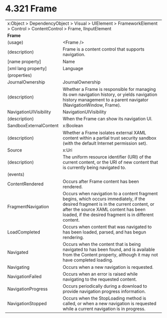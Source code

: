 <html dir="LTR" xmlns:mshelp="http://msdn.microsoft.com/mshelp" xmlns:ddue="http://ddue.schemas.microsoft.com/authoring/2003/5" xmlns:xlink="http://www.w3.org/1999/xlink" xmlns:tool="http://www.microsoft.com/tooltip">

<body>
 <input type="hidden" id="userDataCache" class="userDataStyle">
 <input type="hidden" id="hiddenScrollOffset">
 <img id="dropDownImage" style="display:none; height:0; width:0;" src="../local/drpdown.gif">
 <img id="dropDownHoverImage" style="display:none; height:0; width:0;" src="../local/drpdown_orange.gif">
 <img id="collapseImage" style="display:none; height:0; width:0;" src="../local/collapse.gif">
 <img id="expandImage" style="display:none; height:0; width:0;" src="../local/exp.gif">
 <img id="collapseAllImage" style="display:none; height:0; width:0;" src="../local/collall.gif">
 <img id="expandAllImage" style="display:none; height:0; width:0;" src="../local/expall.gif">
 <img id="copyImage" style="display:none; height:0; width:0;" src="../local/copycode.gif">
 <img id="copyHoverImage" style="display:none; height:0; width:0;" src="../local/copycodeHighlight.gif">
 <div id="header"><h1 class="heading">4.321 Frame</h1></div>

 <div id="mainSection">
 <div id="mainBody">
 <div id="allHistory" class="saveHistory" onsave="saveAll()" onload="loadAll()"></div>
 <p xmlns:wsd="http://wsdev.schemas.microsoft.com/authoring/2008/2" xmlns:msxsl="urn:schemas-microsoft-com:xslt" xmlns:script="urn:script" xmlns:build="urn:build">
 </p>
 <div id="sectionSection0" class="section" name="collapseableSection">
 <content xmlns="http://ddue.schemas.microsoft.com/authoring/2003/5" xmlns:wsd="http://wsdev.schemas.microsoft.com/authoring/2008/2" xmlns:msxsl="urn:schemas-microsoft-com:xslt" xmlns:script="urn:script" xmlns:build="urn:build">
 </content>
 </div>
 <div id="sectionSection1" class="section" name="collapseableSection">
 <content xmlns="http://ddue.schemas.microsoft.com/authoring/2003/5" xmlns:wsd="http://wsdev.schemas.microsoft.com/authoring/2008/2" xmlns:msxsl="urn:schemas-microsoft-com:xslt" xmlns:script="urn:script" xmlns:build="urn:build">
 <table class="ProtocolAuthoredTable" xmlns="">
 <tr><td colspan="2">
<mshelp:link keywords="c0d383e4-fcdb-4546-a06b-81c262fe2a5e" tabindex="0">x:Object</mshelp:link> &gt; <mshelp:link keywords="44a6e58f-41e0-4602-b1d2-75a9b44a5acb" tabindex="0">DependencyObject</mshelp:link> &gt; <mshelp:link keywords="82181055-95e9-48f6-8418-1382babf6875" tabindex="0">Visual</mshelp:link> &gt; <mshelp:link keywords="5056f552-62cc-4de5-b7eb-180ebad72633" tabindex="0">UIElement</mshelp:link> &gt; <mshelp:link keywords="f80d4df2-08f5-4cbb-9a5e-f99fab120062" tabindex="0">FrameworkElement</mshelp:link> &gt; <mshelp:link keywords="c7bf5d44-7bf3-43b8-b6ae-b6cbc0ac8a44" tabindex="0">Control</mshelp:link> &gt; <mshelp:link keywords="8d54d2b9-6723-4653-98a4-e23b9ed482bf" tabindex="0">ContentControl</mshelp:link> &gt; <mshelp:link keywords="deb0c7e6-b961-4233-a69e-6cc43df8d4af" tabindex="0">Frame</mshelp:link>, <mshelp:link keywords="1ee43d58-7eb2-43cc-a23e-03101c2a1ef0" tabindex="0">IInputElement</mshelp:link> </td>
 </tr>
 <tr><td colspan="2">
 <b>Frame</b> </td>
 </tr>
 <tr><td><div class="indent0">(usage)</div></td>
 <td>&lt;Frame /&gt;</td>
 </tr>
 <tr><td><div class="indent0">(description)</div></td>
 <td>Frame is a content control that supports navigation.</td>
 </tr>
 <tr><td><div class="indent0">[name property]</div></td>
 <td><mshelp:link keywords="f80d4df2-08f5-4cbb-9a5e-f99fab120062" tabindex="0">Name</mshelp:link></td>
 </tr>
 <tr><td><div class="indent0">[xml lang property]</div></td>
 <td><mshelp:link keywords="f80d4df2-08f5-4cbb-9a5e-f99fab120062" tabindex="0">Language</mshelp:link></td>
 </tr>
 <tr><td><div class="indent0">(properties)</div></td>
 <td></td>
 </tr>
 <tr><td><div class="indent2">JournalOwnership</div></td>
 <td><mshelp:link keywords="c7abd538-d13f-42a4-a7ec-9ab5f3ffa7ea" tabindex="0">JournalOwnership</mshelp:link></td>
 </tr>
 <tr><td><div class="indent4">(description)</div></td>
 <td>Whether a Frame is responsible for managing its own navigation history, or yields navigation history management to a parent navigator (NavigationWindow, Frame).</td>
 </tr>
 <tr><td><div class="indent2">NavigationUIVisibility</div></td>
 <td><mshelp:link keywords="6c67b8ad-da36-4300-a509-492ccfacb07a" tabindex="0">NavigationUIVisibility</mshelp:link></td>
 </tr>
 <tr><td><div class="indent4">(description)</div></td>
 <td>When the Frame can show its navigation UI.</td>
 </tr>
 <tr><td><div class="indent2">SandboxExternalContent</div></td>
 <td><mshelp:link keywords="c4ef5482-3a69-411e-bd77-93ce44c968a9" tabindex="0">x:Boolean</mshelp:link></td>
 </tr>
 <tr><td><div class="indent4">(description)</div></td>
 <td>Whether a Frame isolates external XAML content within a partial trust security sandbox (with the default Internet permission set).</td>
 </tr>
 <tr><td><div class="indent2">Source</div></td>
 <td><mshelp:link keywords="8863a15f-34ea-4ad8-abe1-6b9215532cbd" tabindex="0">x:Uri</mshelp:link></td>
 </tr>
 <tr><td><div class="indent4">(description)</div></td>
 <td>The uniform resource identifier (URI) of the current content, or the URI of new content that is currently being navigated to.</td>
 </tr>
 <tr><td><div class="indent0">(events)</div></td>
 <td></td>
 </tr>
 <tr><td><div class="indent2">ContentRendered</div></td>
 <td>Occurs after Frame content has been rendered.</td>
 </tr>
 <tr><td><div class="indent2">FragmentNavigation</div></td>
 <td>Occurs when navigation to a content fragment begins, which occurs immediately, if the desired fragment is in the current content, or after the source XAML content has been loaded, if the desired fragment is in different content.</td>
 </tr>
 <tr><td><div class="indent2">LoadCompleted</div></td>
 <td>Occurs when content that was navigated to has been loaded, parsed, and has begun rendering.</td>
 </tr>
 <tr><td><div class="indent2">Navigated</div></td>
 <td>Occurs when the content that is being navigated to has been found, and is available from the Content property, although it may not have completed loading.</td>
 </tr>
 <tr><td><div class="indent2">Navigating</div></td>
 <td>Occurs when a new navigation is requested.</td>
 </tr>
 <tr><td><div class="indent2">NavigationFailed</div></td>
 <td>Occurs when an error is raised while navigating to the requested content.</td>
 </tr>
 <tr><td><div class="indent2">NavigationProgress</div></td>
 <td>Occurs periodically during a download to provide navigation progress information.</td>
 </tr>
 <tr><td><div class="indent2">NavigationStopped</div></td>
 <td>Occurs when the StopLoading method is called, or when a new navigation is requested while a current navigation is in progress.</td>
 </tr>
</table>
 </content>
 </div>
 <!--[if gte IE 5]>
 <tool:tip element="languageFilterToolTip" avoidmouse="false"/>
 <![endif]-->
 </div>
 <a name="feedback"></a><span></span>
 </div>
</body></html>
